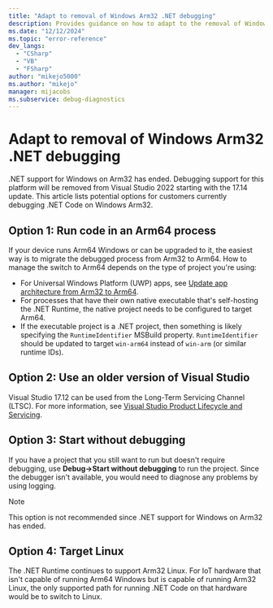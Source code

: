 ```yaml
---
title: "Adapt to removal of Windows Arm32 .NET debugging"
description: Provides guidance on how to adapt to the removal of Windows Arm32 .NET Debugging support
ms.date: "12/12/2024"
ms.topic: "error-reference"
dev_langs:
  - "CSharp"
  - "VB"
  - "FSharp"
author: "mikejo5000"
ms.author: "mikejo"
manager: mijacobs
ms.subservice: debug-diagnostics
---
```


# Adapt to removal of Windows Arm32 .NET debugging

.NET support for Windows on Arm32 has ended. Debugging support for this platform will be removed from Visual Studio 2022 starting with the 17.14 update. This article lists potential options for customers currently debugging .NET Code on  Windows Arm32. 


## Option 1: Run code in an Arm64 process 

If your device runs Arm64 Windows or can be upgraded to it, the easiest way is to migrate the debugged process from Arm32 to Arm64. How to manage the switch to Arm64 depends on the type of project you're using: 

* For Universal Windows Platform (UWP) apps, see [Update app architecture from Arm32 to Arm64](/windows/arm/arm32-to-arm64). 
* For processes that have their own native executable that's self-hosting the .NET Runtime, the native project needs to be configured to target Arm64. 
* If the executable project is a .NET project, then something is likely specifying the `RuntimeIdentifier` MSBuild property. `RuntimeIdentifier` should be updated to target `win-arm64` instead of `win-arm` (or similar runtime IDs). 


## Option 2: Use an older version of Visual Studio 

Visual Studio 17.12 can be used from the Long-Term Servicing Channel (LTSC). For more information, see [Visual Studio Product Lifecycle and Servicing](/visualstudio/productinfo/vs-servicing). 


## Option 3: Start without debugging 

If you have a project that you still want to run but doesn't require debugging, use **Debug->Start without debugging** to run the project. Since the debugger isn't available, you would need to diagnose any problems by using logging. 

> [!NOTE]
> This option is not recommended since .NET support for Windows on Arm32 has ended.


## Option 4: Target Linux 

The .NET Runtime continues to support Arm32 Linux. For IoT hardware that isn't capable of running Arm64 Windows but is capable of running Arm32 Linux, the only supported path for running .NET Code on that hardware would be to switch to Linux.